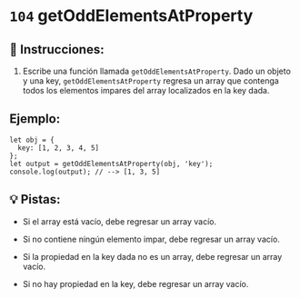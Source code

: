 # `104` getOddElementsAtProperty

## 📝 Instrucciones:

1. Escribe una función llamada `getOddElementsAtProperty`. Dado un objeto y una key, `getOddElementsAtProperty` regresa un array que contenga todos los elementos impares del array localizados en la key dada. 

## Ejemplo:

```Js
let obj = {
  key: [1, 2, 3, 4, 5]
};
let output = getOddElementsAtProperty(obj, 'key');
console.log(output); // --> [1, 3, 5]
```

## 💡 Pistas:

+ Si el array está vacío, debe regresar un array vacío.

+ Si no contiene ningún elemento impar, debe regresar un array vacío.

+ Si la propiedad en la key dada no es un array, debe regresar un array vacío.

+ Si no hay propiedad en la key, debe regresar un array vacío.